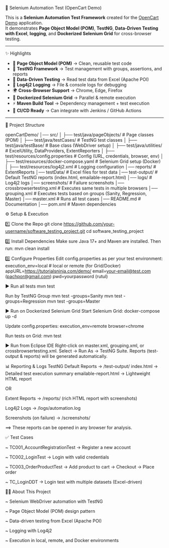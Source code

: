  🚀 Selenium Automation Test (OpenCart Demo)

This is a **Selenium Automation Test Framework** created for the [OpenCart Demo](https://tutorialsninja.com/demo/) application.  
It demonstrates **Page Object Model (POM)**, **TestNG**, **Data-Driven Testing with Excel**, **logging**, and **Dockerized Selenium Grid** for cross-browser testing.  

---

 ✨ Highlights

- 🧩 **Page Object Model (POM)** → Clean, reusable test code  
- 🧪 **TestNG Framework** → Test management with groups, assertions, and reports  
- 📑 **Data-Driven Testing** → Read test data from Excel (Apache POI)  
- 📝 **Log4j2 Logging** → File & console logs for debugging  
- 🌍 **Cross-Browser Support** → Chrome, Edge, Firefox  
- 🐳 **Dockerized Selenium Grid** → Parallel & remote execution  
- ⚡ **Maven Build Tool** → Dependency management + test execution  
- 🔄 **CI/CD Ready** → Can integrate with Jenkins / GitHub Actions  

---

 📂 Project Structure

openCartDemo/
│── src/
│ ├── test/java/pageObjects/ 	# Page classes (POM)
│ ├── test/java/testCases/ 	# TestNG test classes 
│ ├── test/java/testBase/ 	# Base class (WebDriver setup)
│ ├── test/java/utilities/ 	# ExcelUtility, DataProviders, ExtentReporters 
│ ├── test/resources/config.properties 	# Config (URL, credentials, browser, env)
│ ├── test/resources/docker-compose.yaml 	# Selenium Grid setup (Docker)
│ ├── test/resources/log4j2.xml 	# Logging configuration
│── reports/ 	# ExtentReports
│── testData/ 	# Excel files for test data
│── test-output/ 	# Default TestNG reports (index.html, emailable-report.html)
│── logs/ 	# Log4j2 logs
│── screenshots/ 	# Failure screenshots
│── crossbrowsertesting.xml 	# Executes same tests in multiple browsers
│── grouping.xml 	# Executes tests based on groups (Sanity, Regression, Master)
│── master.xml 		# Runs all test cases
│── README.md 		# Documentation
│── pom.xml  		# Maven dependencies


 ⚙️ Setup & Execution

1️⃣ Clone the Repo
git clone https://github.com/your-username/software_testing_project.git 
cd software_testing_project

2️⃣ Install Dependencies
Make sure Java 17+ and Maven are installed. Then run:
mvn clean install

3️⃣ Configure Properties
Edit config.properties as per your test environment:
execution_env=local           # local or remote (for Grid/Docker)
appURL=https://tutorialsninja.com/demo/
email=your-email@test.com (pachpor@gmail.com)
pwd=yourpassword (rutul)

▶️ Run all tests
mvn test

Run by TestNG Group
mvn test -groups=Sanity
mvn test -groups=Regression
mvn test -groups=Master

▶️ Run on Dockerized Selenium Grid
Start Selenium Grid:
docker-compose up -d

Update config.properties:
execution_env=remote
browser=chrome

Run tests on Grid:
mvn test

▶️ Run from Eclipse IDE
Right-click on master.xml, grouping.xml, or crossbrowsertesting.xml.
Select → Run As → TestNG Suite.
Reports (test-output & reports) will be generated automatically.

📊 Reporting & Logs
TestNG Default Reports → /test-output/
index.html → Detailed test execution summary
emailable-report.html → Lightweight HTML report

OR

Extent Reports → /reports/ (rich HTML report with screenshots)

Log4j2 Logs → /logs/automation.log

Screenshots (on failure) → /screenshots/

==> These reports can be opened in any browser for analysis.

✅ Test Cases

~ TC001_AccountRegistrationTest → Register a new account

~ TC002_LoginTest → Login with valid credentials

~ TC003_OrderProductTest → Add product to cart → Checkout → Place order

~ TC_LoginDDT → Login test with multiple datasets (Excel-driven)

👨‍💻 About This Project

~ Selenium WebDriver automation with TestNG

~ Page Object Model (POM) design pattern

~ Data-driven testing from Excel (Apache POI)

~ Logging with Log4j2

~ Execution in local, remote, and Docker environments
